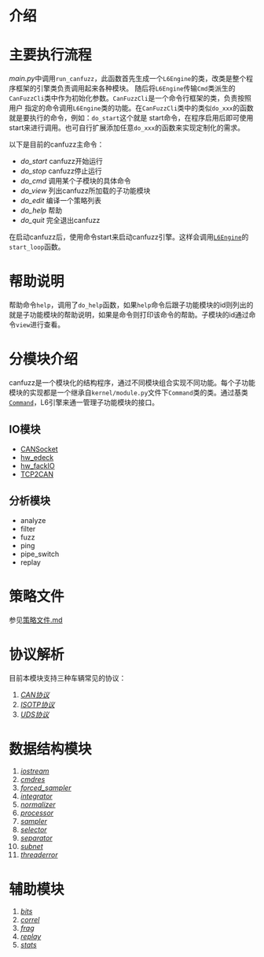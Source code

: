 # 介绍

# 主要执行流程

*main.py*中调用`run_canfuzz`，此函数首先生成一个`L6Engine`的类，改类是整个程序框架的引擎类负责调用起来各种模块。
随后将`L6Engine`传输`Cmd`类派生的`CanFuzzCli`类中作为初始化参数。`CanFuzzCli`是一个命令行框架的类，负责按照用户
指定的命令调用`L6Engine`类的功能。在`CanFuzzCli`类中的类似`do_xxx`的函数就是要执行的命令，例如：`do_start`这个就是
start命令，在程序启用后即可使用start来进行调用。也可自行扩展添加任意`do_xxx`的函数来实现定制化的需求。

以下是目前的canfuzz主命令：

* *do_start*          canfuzz开始运行
* *do_stop*           canfuzz停止运行
* *do_cmd*            调用某个子模块的具体命令
* *do_view*           列出canfuzz所加载的子功能模块
* *do_edit*           编译一个策略列表
* *do_help*           帮助
* *do_quit*           完全退出canfuzz

在启动canfuzz后，使用命令start来启动canfuzz引擎。这样会调用[`L6Engine`](./engine.md)的`start_loop`函数。

# 帮助说明

帮助命令`help`，调用了`do_help`函数，如果`help`命令后跟子功能模块的id则列出的就是子功能模块的帮助说明，如果是命令则打印该命令的帮助。子模块的id通过命令`view`进行查看。

# 分模块介绍

canfuzz是一个模块化的结构程序，通过不同模块组合实现不同功能。每个子功能模块的实现都是一个继承自`kernel/module.py`文件下`Command`类的类。通过基类[`Command`](command.md)，L6引擎来通一管理子功能模块的接口。

## IO模块

* [CANSocket](modules/hw_CANSocket.md)
* [hw_edeck](modules/hw_edeck.md)
* [hw_fackIO](modules/hw_fakeIO.md)
* [TCP2CAN](modules/hw_TCP2CAN.md)

## 分析模块

* analyze
* filter
* fuzz
* ping
* pipe_switch
* replay

# 策略文件
参见[策略文件.md](config.md)

# 协议解析

目前本模块支持三种车辆常见的协议：

1. [*CAN协议*](can.md)
2. [*ISOTP协议*](isotp.md)
3. [*UDS协议*](uds.md)

# 数据结构模块

1. [*iostream*](stream.md)
2. [*cmdres*](stream.md)
3. [*forced_sampler*](stream.md)
4. [*integrator*](stream.md)
5. [*normalizer*](stream.md)
6. [*processor*](stream.md)
7. [*sampler*](stream.md)
8. [*selector*](stream.md)
9. [*separator*](stream.md)
10. [*subnet*](stream.md)
11. [*threaderror*](stream.md)

# 辅助模块

1. [*bits*](utils.md)
2. [*correl*](utils.md)
3. [*frag*](frag.md)
4. [*replay*](replay.md)
5. [*stats*](utils.md)